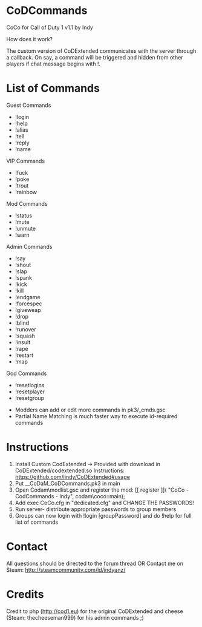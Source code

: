 # CoDCommands
CoCo for Call of Duty 1 v1.1 by Indy

How does it work? 

The custom version of CoDExtended communicates with the server through a callback. On say, a command will be triggered and hidden from other players if chat message begins with !.

# List of Commands

Guest Commands
- !login        
- !help        
- !alias      
- !tell      
- !reply      
- !name 

VIP Commands      
- !fuck       
- !poke       
- !trout       
- !rainbow 

Mod Commands
- !status
- !mute
- !unmute
- !warn

Admin Commands
- !say
- !shout       
- !slap        
- !spank          
- !kick      
- !kill            
- !endgame 
- !forcespec   
- !giveweap   
- !drop
- !blind
- !runover
- !squash
- !insult
- !rape
- !restart
- !map

God Commands 
- !resetlogins 
- !resetplayer 
- !resetgroup 

* Modders can add or edit more commands in pk3/_cmds.gsc
* Partial Name Matching is much faster way to execute id-required commands

# Instructions
1. Install Custom CodExtended -> Provided with download in CoDExtended/codextended.so
        Instructions: https://github.com/iindy/CoDExtended#usage
1. Put __CoDaM_CoDCommands.pk3 in main
2. Open Codam\modlist.gsc and register the mod:
	[[ register ]]( "CoCo - CodCommands - Indy", codam\coco::main);
3. Add exec CoCo.cfg in "dedicated.cfg" and CHANGE THE PASSWORDS!
4. Run server- distribute appropriate passwords to group members
5. Groups can now login with !login [groupPassword] and do !help for full list of commands

# Contact
All questions should be directed to the forum thread
					                OR
Contact me on Steam: http://steamcommunity.com/id/indyanz/

# Credits
Credit to php (http://cod1.eu) for the original CoDExtended and cheese (Steam: thecheeseman999) for his admin commands ;)
